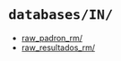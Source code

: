 # `databases/IN/`
- [raw_padron_rm/](https://drive.google.com/drive/folders/1Xm0ZDjFSqIOI98CFnCOqA5fOttcvZqf0?usp=sharing)
- [raw_resultados_rm/](https://drive.google.com/drive/folders/1neTYxtrzMGfdBsvfTE4_Y8gezdAE4F5-?usp=sharing)

